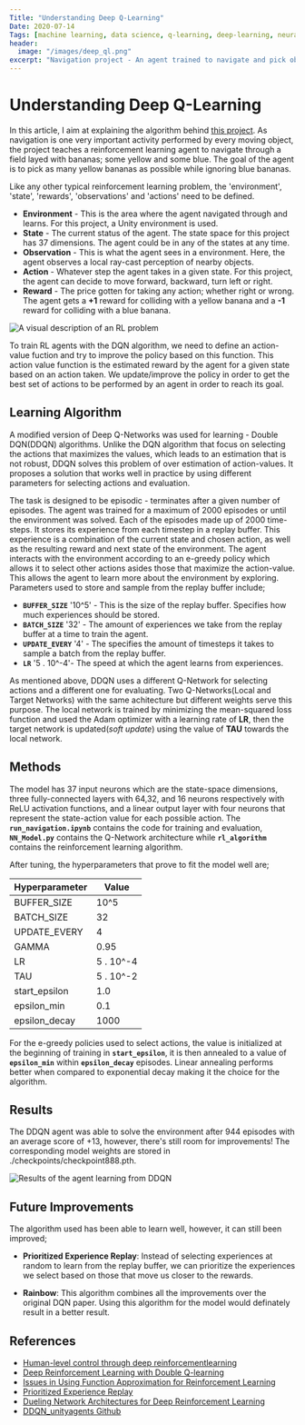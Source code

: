 ```yaml
---
Title: "Understanding Deep Q-Learning"
Date: 2020-07-14
Tags: [machine learning, data science, q-learning, deep-learning, neural-networks, reinforcement-learning, rl, deep-reinforcement-learning]
header:
  image: "/images/deep_ql.png"
excerpt: "Navigation project - An agent trained to navigate and pick objects within a Unity environment"
---
```


# Understanding Deep Q-Learning

In this article, I aim at explaining the algorithm behind [this project](https://github.com/Khaulat/Deep_Reinforcement_Learning/tree/master/Navigation_project). As navigation is one very important activity performed by every moving object, the project teaches a reinforcement learning agent to navigate through a field layed with bananas; some yellow and some blue. The goal of the agent is to pick as many yellow bananas as possible while ignoring blue bananas.

Like any other typical reinforcement learning problem, the 'environment', 'state', 'rewards', 'observations' and 'actions' need to be defined. 

- **Environment** - This is the area where the agent navigated through and learns. For this project, a Unity environment is used.
- **State** - The current status of the agent. The state space for this project has 37 dimensions. The agent could be in any of the states at any time.
- **Observation** - This is what the agent sees in a environment. Here, the agent observes a local ray-cast perception of nearby objects.
- **Action** - Whatever step the agent takes in a given state. For this project, the agent can decide to move forward, backward, turn left or right.
- **Reward** - The price gotten for taking any action; whether right or wrong. The agent gets a **+1** reward for colliding with a yellow banana and a **-1** reward for colliding with a blue banana.


<img src="{{ site.url }}{{ site.baseurl }}/images/rl.jpg" alt="A visual description of an RL problem">


To train RL agents with the DQN algorithm, we need to define an action-value fuction and try to improve the policy based on this function. This action value function is the estimated reward by the agent for a given state based on an action taken. We update/improve the policy in order to get the best set of actions to be performed by an agent in order to reach its goal.

## Learning Algorithm

A modified version of Deep Q-Networks was used for learning - Double DQN(DDQN) algorithms. Unlike the DQN algorithm that focus on selecting the actions that maximizes the values, which leads to an estimation that is not robust, DDQN solves this problem of over estimation of action-values. 
It proposes a solution that works well in practice by using different parameters for selecting actions and evaluation.

The task is designed to be episodic - terminates after a given number of episodes. The agent was trained for a maximum of 2000 episodes or until the environment was solved. Each of the episodes made up of 2000 time-steps. It stores its experience from each timestep in a replay buffer. This experience is a combination of the current state and chosen action, as well as the resulting reward and next state of the environment. The agent interacts with the environment according to an e-greedy policy which allows it to select other actions asides those that maximize the action-value. This allows the agent to learn more about the environment by exploring. Parameters used to store and sample from the replay buffer include;

- **`BUFFER_SIZE`** '10^5' - This is the size of the replay buffer. Specifies how much experiences should be stored.
- **`BATCH_SIZE`** '32' - The amount of experiences we take from the replay buffer at a time to train the agent.
- **`UPDATE_EVERY`** '4' - The specifies the amount of timesteps it takes to sample a batch from the replay buffer.
- **`LR`** '5 . 10^-4'- The speed at which the agent learns from experiences.

As mentioned above, DDQN uses a different Q-Network for selecting actions and a different one for evaluating. Two Q-Networks(Local and Target Networks) with the same achitecture but different weights serve this purpose.
The local network is trained by minimizing the mean-squared loss function and used the Adam optimizer with a learning rate of **LR**, then the target network is  updated(*soft update*) using the value of **TAU** towards the local network.


## Methods

The model has 37 input neurons which are the state-space dimensions, three fully-connected layers with 64,32, and 16 neurons respectively with ReLU activation functions, and a linear output layer with four neurons that represent the state-action value for each possible action.
The **`run_navigation.ipynb`** contains the code for training and evaluation, **`NN_Model.py`** contains the Q-Network architecture while **`rl_algorithm`** contains the reinforcement learning algorithm.

After tuning, the hyperparameters that prove to fit the model well are;

| Hyperparameter | Value |
| ----------- | ----------- |
| BUFFER_SIZE | 10^5 |
| BATCH_SIZE  | 32 |
| UPDATE_EVERY | 4 |
| GAMMA | 0.95 | 
| LR | 5 . 10^-4 |
| TAU | 5 . 10^-2|
| start_epsilon | 1.0 |
| epsilon_min | 0.1 |
| epsilon_decay | 1000 |


For the e-greedy policies used to select actions, the value is initialized at the beginning of training in **`start_epsilon`**, it is then annealed to a value of **`epsilon_min`** within **`epsilon_decay`** episodes. Linear annealing performs better when compared to exponential decay making it the choice for the algorithm.

## Results

The DDQN agent was able to solve the environment after 944 episodes with an average score of +13, however, there's still room for improvements! The corresponding model weights are stored in ./checkpoints/checkpoint888.pth.  

<img src="{{ site.url }}{{ site.baseurl }}/images/scores.png" alt="Results of the agent learning from DDQN">


## Future Improvements

The algorithm used has been able to learn well, however, it can still been improved;

- **Prioritized Experience Replay**: Instead of selecting experiences at random to learn from the replay buffer, we can prioritize the experiences we select based on those that move us closer to the rewards.

- **Rainbow**: This algorithm combines all the improvements over the original DQN paper. Using this algorithm for the model would definately result in a better result.


## References

- [Human-level control through deep reinforcementlearning](https://storage.googleapis.com/deepmind-media/dqn/DQNNaturePaper.pdf)
- [Deep Reinforcement Learning with Double Q-learning](https://arxiv.org/abs/1509.06461)
- [Issues in Using Function Approximation for Reinforcement Learning](https://www.ri.cmu.edu/pub_files/pub1/thrun_sebastian_1993_1/thrun_sebastian_1993_1.pdf)
- [Prioritized Experience Replay](https://arxiv.org/abs/1511.05952)
- [Dueling Network Architectures for Deep Reinforcement Learning](https://arxiv.org/abs/1511.06581)
- [DDQN_unityagents Github](https://github.com/chritoth/ddqn_unityagents/tree/d4ea26dce7462c4795b3af506b08d094ca7f77c2)
